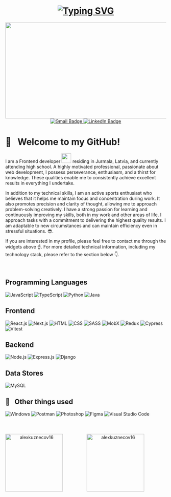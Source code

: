 <h1 align="center">
  <a href="https://git.io/typing-svg">
    <img src="https://readme-typing-svg.herokuapp.com?lines=Hi,+There!+👋;I'm+Alexander+Kuznecov;Web+Developer;+Telegram+Bot+Developer;&center=true&width=650&height=50&color=36BCF7&vCenter=true&size=25" alt="Typing SVG" />
  </a>
</h1>

<div align="center">
  <img src="https://media.giphy.com/media/dWesBcTLavkZuG35MI/giphy.gif" width="600" height="300"/>
</div>

<div id="badges" align="center">
  <a href="mailto:alexander.kuznecov16@gmail.com" target="_blank">
    <img src="https://img.shields.io/badge/Gmail-red?logo=gmail&logoColor=white&style=for-the-badge" alt="Gmail Badge"/>
  </a>
  <a href="https://www.linkedin.com/in/alexander-kuznecov/" target="_blank">
    <img src="https://img.shields.io/badge/LinkedIn-blue?logo=linkedin&logoColor=white&style=for-the-badge" alt="LinkedIn Badge"/>
  </a>
</div>

<div id="badges" align="center">
  <img src="https://komarev.com/ghpvc/?username=alexkuznecov160z&style=for-the-badge" alt=""/>
</div>

# 👋 &nbsp; Welcome to my GitHub!

I am a Frontend developer <img src="https://media.giphy.com/media/WUlplcMpOCEmTGBtBW/giphy.gif" width="30px"> residing in Jurmala, Latvia, and currently attending high school. A highly motivated professional, passionate about web development, I possess perseverance, enthusiasm, and a thirst for knowledge. These qualities enable me to consistently achieve excellent results in everything I undertake.

In addition to my technical skills, I am an active sports enthusiast who believes that it helps me maintain focus and concentration during work. It also promotes precision and clarity of thought, allowing me to approach problem-solving creatively. I have a strong passion for learning and continuously improving my skills, both in my work and other areas of life. I approach tasks with a commitment to delivering the highest quality results. I am adaptable to new circumstances and can maintain efficiency even in stressful situations. 😎.

If you are interested in my profile, please feel free to contact me through the widgets above ☝️. For more detailed technical information, including my technology stack, please refer to the section below 👇.

&nbsp;


## Programming Languages

![JavaScript](https://img.shields.io/badge/JavaScript-F7DF1E?style=for-the-badge&logo=JavaScript&logoColor=black)
![TypeScript](https://img.shields.io/badge/TypeScript-007ACC?style=for-the-badge&logo=TypeScript&logoColor=white)
![Python](https://img.shields.io/badge/Python-3776AB?style=for-the-badge&logo=Python&logoColor=white)
![Java](https://img.shields.io/badge/Java-ED8B00?style=for-the-badge&logo=openjdk&logoColor=white)

## Frontend

![React.js](https://img.shields.io/badge/React.js-61DAFB?style=for-the-badge&logo=React&logoColor=white)
![Next.js](https://img.shields.io/badge/Next.js-000000?style=for-the-badge&logo=Next.js&logoColor=white)
![HTML](https://img.shields.io/badge/HTML-239120?style=for-the-badge&logo=HTML5&logoColor=white)
![CSS](https://img.shields.io/badge/CSS-1572B6?style=for-the-badge&logo=CSS3&logoColor=white)
![SASS](https://img.shields.io/badge/SASS-CC6699?style=for-the-badge&logo=Sass&logoColor=white)
![MobX](https://img.shields.io/badge/MobX-FF9955?style=for-the-badge&logo=MobX&logoColor=white)
![Redux](https://img.shields.io/badge/Redux-764ABC?style=for-the-badge&logo=Redux&logoColor=white)
![Cypress](https://img.shields.io/badge/Cypress-17202C?style=for-the-badge&logo=Cypress&logoColor=white)
![Vitest](https://img.shields.io/badge/Vitest-6E9F18?style=for-the-badge&logo=Vitest&logoColor=white)

## Backend

![Node.js](https://img.shields.io/badge/Node.js-339933?style=for-the-badge&logo=Node.js&logoColor=white)
![Express.js](https://img.shields.io/badge/Express.js-000000?style=for-the-badge&logo=Express&logoColor=white)
![Django](https://img.shields.io/badge/Django-092E20?style=for-the-badge&logo=Django&logoColor=white)

## Data Stores

![MySQL](https://img.shields.io/badge/MySQL-4479A1?style=for-the-badge&logo=MySQL&logoColor=white)

## 🔌 &nbsp; Other things used

![Windows](https://img.shields.io/badge/Windows-0078D6?style=for-the-badge&logo=windows&logoColor=white)
![Postman](https://img.shields.io/badge/Postman-FF6C37?style=for-the-badge&logo=Postman&logoColor=white)
![Photoshop](https://img.shields.io/badge/Photoshop-31A8FF?style=for-the-badge&logo=Adobe%20Photoshop&logoColor=white)
![Figma](https://img.shields.io/badge/Figma-F24E1E?style=for-the-badge&logo=Figma&logoColor=white)
![Visual Studio Code](https://img.shields.io/badge/Visual%20Studio%20Code-007ACC?style=for-the-badge&logo=Visual%20Studio%20Code&logoColor=white)

&nbsp;

###

<div align="center">
<p><img align="left" height="180" src="https://github-readme-stats.vercel.app/api/top-langs?username=alexkuznecov16&show_icons=true&locale=en&layout=compact&theme=react&border_radius=10&hide=css,scss,html&card_width=400" alt="alexkuznecov16" /></p>
<p>&nbsp;<img align="center" height="180" src="https://github-readme-stats.vercel.app/api?username=alexkuznecov16&show_icons=true&locale=en&count_private=true&theme=react&border_radius=10" alt="alexkuznecov16" /></p>
</div>

